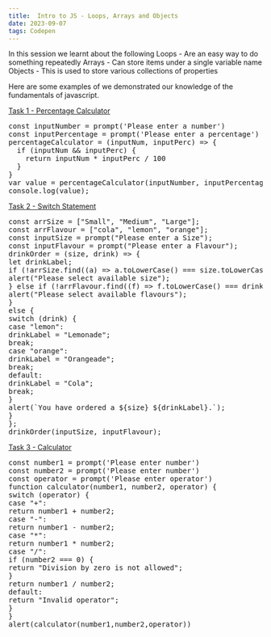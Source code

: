 ```yaml
---
title:  Intro to JS - Loops, Arrays and Objects
date: 2023-09-07
tags: Codepen
---
```

In this session we learnt about the following
Loops - Are an easy way to do something repeatedly
Arrays - Can store items under a single variable name
Objects - This is used to store various collections of properties

Here are some examples of we demonstrated our knowledge of the fundamentals of javascript.


<a href="https://codepen.io/Steelaxel/pen/eYbwojB">Task 1 - Percentage Calculator</a>
<div class="box">
<pre>
const inputNumber = prompt('Please enter a number')
const inputPercentage = prompt('Please enter a percentage')      
percentageCalculator = (inputNum, inputPerc) => {
  if (inputNum && inputPerc) {
    return inputNum * inputPerc / 100
  }
}      
var value = percentageCalculator(inputNumber, inputPercentage)
console.log(value);
</pre>
</div>



<a href="https://codepen.io/Steelaxel/pen/ZEVdZNL">Task 2 - Switch Statement</a>
<div class="box">
<pre>
const arrSize = ["Small", "Medium", "Large"];
const arrFlavour = ["cola", "lemon", "orange"];
const inputSize = prompt("Please enter a Size");
const inputFlavour = prompt("Please enter a Flavour");
drinkOrder = (size, drink) => {
let drinkLabel;
if (!arrSize.find((a) => a.toLowerCase() === size.toLowerCase())) {
alert("Please select available size");
} else if (!arrFlavour.find((f) => f.toLowerCase() === drink.toLowerCase())) {
alert("Please select available flavours");
}
else {
switch (drink) {
case "lemon":
drinkLabel = "Lemonade";
break;
case "orange":
drinkLabel = "Orangeade";
break;
default:
drinkLabel = "Cola";
break;
}
alert(`You have ordered a ${size} ${drinkLabel}.`);
}
};
drinkOrder(inputSize, inputFlavour);
</pre>
<div>

<a href="https://codepen.io/Steelaxel/pen/poqXmzE">Task 3 - Calculator</a>
<div class="box">
<pre>
const number1 = prompt('Please enter number')
const number2 = prompt('Please enter number')
const operator = prompt('Please enter operator')
function calculator(number1, number2, operator) {
switch (operator) {
case "+":
return number1 + number2;
case "-":
return number1 - number2;
case "*":
return number1 * number2;
case "/":
if (number2 === 0) {
return "Division by zero is not allowed";
}
return number1 / number2;
default:
return "Invalid operator";
}
}
alert(calculator(number1,number2,operator))
</pre>
</div>